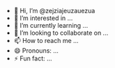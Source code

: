 - 👋 Hi, I’m @zejziajeuzauezua
- 👀 I’m interested in ...
- 🌱 I’m currently learning ...
- 💞️ I’m looking to collaborate on ...
- 📫 How to reach me ...
- 😄 Pronouns: ...
- ⚡ Fun fact: ...

<!---
zejziajeuzauezua/zejziajeuzauezua is a ✨ special ✨ repository because its `README.md` (this file) appears on your GitHub profile.
You can click the Preview link to take a look at your changes.
--->
